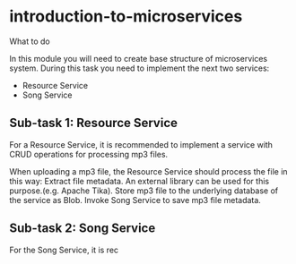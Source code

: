 # introduction-to-microservices

What to do

In this module you will need to create base structure of microservices system.
During this task you need to implement the next two services:

* Resource Service
* Song Service

## Sub-task 1: Resource Service
For a Resource Service, it is recommended to implement a service with CRUD operations for processing mp3 files.

When uploading a mp3 file, the Resource Service should process the file in this way:
Extract file metadata. An external library can be used for this purpose.(e.g. Apache Tika).
Store mp3 file to the underlying database of the service as Blob.
Invoke Song Service to save mp3 file metadata.


## Sub-task 2: Song Service
For the Song Service, it is rec

